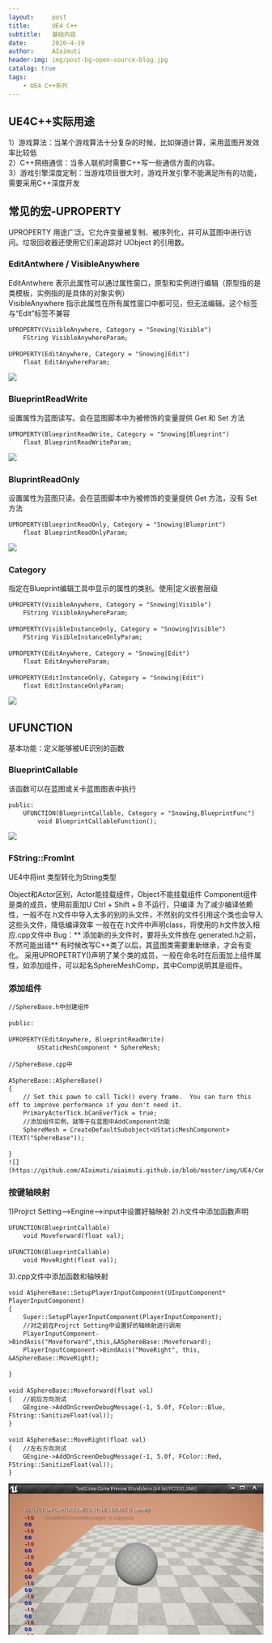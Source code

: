 ```yaml
---
layout:     post
title:      UE4 C++
subtitle:   基础内容
date:       2020-4-19
author:     AIaimuti
header-img: img/post-bg-open-source-blog.jpg
catalog: true
tags:
    - UE4 C++系列
---
```


## UE4C++实际用途
1）游戏算法：当某个游戏算法十分复杂的时候，比如弹道计算，采用蓝图开发效率比较低<br>
2）C++网络通信：当多人联机时需要C++写一些通信方面的内容。<br>
3）游戏引擎深度定制：当游戏项目很大时，游戏开发引擎不能满足所有的功能，需要采用C++深度开发

## 常见的宏-UPROPERTY
UPROPERTY 用途广泛。它允许变量被复制、被序列化，并可从蓝图中进行访问。垃圾回收器还使用它们来追踪对 UObject 的引用数。<br>
### EditAntwhere / VisibleAnywhere
EditAntwhere 表示此属性可以通过属性窗口，原型和实例进行编辑（原型指的是类模板，实例指的是具体的对象实例）<br>
VisibleAnywhere 指示此属性在所有属性窗口中都可见，但无法编辑。这个标签与“Edit”标签不兼容
```
UPROPERTY(VisibleAnywhere, Category = "Snowing|Visible")
    FString VisibleAnywhereParam;

UPROPERTY(EditAnywhere, Category = "Snowing|Edit")
    float EditAnywhereParam;
```
![](https://img-blog.csdn.net/20171109100457996?watermark/2/text/aHR0cDovL2Jsb2cuY3Nkbi5uZXQvdTAxMjc5MzEwNA==/font/5a6L5L2T/fontsize/400/fill/I0JBQkFCMA==/dissolve/70/gravity/SouthEast)

### BlueprintReadWrite
设置属性为蓝图读写。会在蓝图脚本中为被修饰的变量提供 Get 和 Set 方法
```
UPROPERTY(BlueprintReadWrite, Category = "Snowing|Blueprint")
    float BlueprintReadWriteParam;
```
![](https://img-blog.csdn.net/20171108170010210?watermark/2/text/aHR0cDovL2Jsb2cuY3Nkbi5uZXQvdTAxMjc5MzEwNA==/font/5a6L5L2T/fontsize/400/fill/I0JBQkFCMA==/dissolve/70/gravity/SouthEast)

### BluprintReadOnly
设置属性为蓝图只读。会在蓝图脚本中为被修饰的变量提供 Get 方法，没有 Set 方法
```
UPROPERTY(BlueprintReadOnly, Category = "Snowing|Blueprint")
    float BlueprintReadOnlyParam;
```
![](https://img-blog.csdn.net/20171108165721356?watermark/2/text/aHR0cDovL2Jsb2cuY3Nkbi5uZXQvdTAxMjc5MzEwNA==/font/5a6L5L2T/fontsize/400/fill/I0JBQkFCMA==/dissolve/70/gravity/SouthEast)

### Category 
指定在Blueprint编辑工具中显示的属性的类别。使用|定义嵌套层级
```
UPROPERTY(VisibleAnywhere, Category = "Snowing|Visible")
    FString VisibleAnywhereParam;

UPROPERTY(VisibleInstanceOnly, Category = "Snowing|Visible")
    FString VisibleInstanceOnlyParam;

UPROPERTY(EditAnywhere, Category = "Snowing|Edit")
    float EditAnywhereParam;

UPROPERTY(EditInstanceOnly, Category = "Snowing|Edit")
    float EditInstanceOnlyParam;
```
![](https://img-blog.csdn.net/20171108205714775?watermark/2/text/aHR0cDovL2Jsb2cuY3Nkbi5uZXQvdTAxMjc5MzEwNA==/font/5a6L5L2T/fontsize/400/fill/I0JBQkFCMA==/dissolve/70/gravity/SouthEast)

## UFUNCTION
基本功能：定义能够被UE识别的函数
### BlueprintCallable
该函数可以在蓝图或关卡蓝图图表中执行
```
public: 
    UFUNCTION(BlueprintCallable, Category = "Snowing,BlueprintFunc")
        void BlueprintCallableFunction();
```
![](https://img-blog.csdn.net/20171110103239399?watermark/2/text/aHR0cDovL2Jsb2cuY3Nkbi5uZXQvdTAxMjc5MzEwNA==/font/5a6L5L2T/fontsize/400/fill/I0JBQkFCMA==/dissolve/70/gravity/SouthEast)

### FString::FromInt
UE4中将int 类型转化为String类型

Object和Actor区别，Actor能挂载组件，Object不能挂载组件
Component组件是类的成员，使用前面加U
Ctrl + Shift + B 不运行，只编译
为了减少编译依赖性，一般不在.h文件中导入太多的别的头文件，不然别的文件引用这个类也会导入这些头文件，降低编译效率
一般在在.h文件中声明class，将使用的.h文件放入相应.cpp文件中
Bug：** 添加新的头文件时，要将头文件放在.generated.h之前，不然可能出错**
有时候改写C++类了以后，其蓝图类需要重新继承，才会有变化。
采用UPROPETRTY()声明了某个类的成员，一般在命名时在后面加上组件属性，如添加组件，可以起名SphereMeshComp，其中Comp说明其是组件。

### 添加组件
```
//SphereBase.h中创建组件

public:

UPROPERTY(EditAnywhere, BlueprintReadWrite)
		UStaticMeshComponent * SphereMesh;
        
//SphereBase.cpp中  

ASphereBase::ASphereBase()
{
 	// Set this pawn to call Tick() every frame.  You can turn this off to improve performance if you don't need it.
	PrimaryActorTick.bCanEverTick = true;
    //添加组件实例，就等于在蓝图中AddComponent功能
	SphereMesh = CreateDefaultSubobject<UStaticMeshComponent>(TEXT("SphereBase"));
	
}
![](https://github.com/AIaimuti/aiaimuti.github.io/blob/master/img/UE4/Component.png)
```
### 按键轴映射
1)Projrct Setting-->Engine-->input中设置好轴映射
2).h文件中添加函数声明
```
UFUNCTION(BlueprintCallable)
    void Moveforward(float val);

UFUNCTION(BlueprintCallable)
    void MoveRight(float val);
```
3).cpp文件中添加函数和轴映射
```
void ASphereBase::SetupPlayerInputComponent(UInputComponent* PlayerInputComponent)
{
	Super::SetupPlayerInputComponent(PlayerInputComponent);
	//对之前在Projrct Setting中设置好的轴映射进行调用
	PlayerInputComponent->BindAxis("Moveforward",this,&ASphereBase::Moveforward);
	PlayerInputComponent->BindAxis("MoveRight", this, &ASphereBase::MoveRight);

}

void ASphereBase::Moveforward(float val)
{	//前后方向测试
	GEngine->AddOnScreenDebugMessage(-1, 5.0f, FColor::Blue, FString::SanitizeFloat(val));
}

void ASphereBase::MoveRight(float val)
{	//左右方向测试
	GEngine->AddOnScreenDebugMessage(-1, 5.0f, FColor::Red, FString::SanitizeFloat(val));
}
```
![](https://github.com/AIaimuti/aiaimuti.github.io/blob/master/img/UE4/Axis.png)




